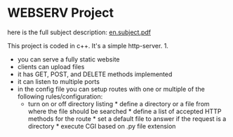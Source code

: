 # WEBSERV Project

here is the full subject description: [en.subject.pdf](https://github.com/yannCardona/webserv/blob/d86a6c6284fc223ff8c0fed014e0cb8c7fec7fc4/en.subject.pdf)

This project is coded in c++. It's a simple http-server.
1. 
* you can serve a fully static website
* clients can upload files
* it has GET, POST, and DELETE methods implemented
* it can listen to multiple ports
* in the config file you can setup routes with one or multiple of the following rules/configuration:
  - turn on or off directory listing
        * define a directory or a file from where the file should be searched
        * define a list of accepted HTTP methods for the route
        * set a default file to answer if the request is a directory
        * execute CGI based on .py file extension
  

